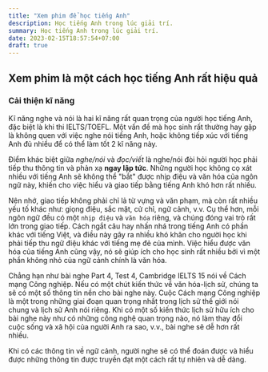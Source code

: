```yaml
---
title: "Xem phim để học tiếng Anh"
description: Học tiếng Anh trong lúc giải trí.
summary: Học tiếng Anh trong lúc giải trí.
date: 2023-02-15T18:57:54+07:00
draft: true
---
```


## Xem phim là một cách học tiếng Anh rất hiệu quả

### Cải thiện kĩ năng

Kĩ năng nghe và nói là hai kĩ năng rất quan trọng của người học tiếng Anh, đặc biệt là khi thi IELTS/TOEFL. Một vấn đề mà học sinh rất thường hay gặp là không quen với việc nghe nói tiếng Anh, hoặc không tiếp xúc với tiếng Anh đủ nhiều để có thể làm tốt 2 kĩ năng này.

Điểm khác biệt giữa *nghe/nói* và *đọc/viết* là nghe/nói đòi hỏi người học phải tiếp thu thông tin và phản xạ **ngay lập tức**. Những người học không cọ xát nhiều với tiếng Anh sẽ không thể "bắt" được nhịp điệu và văn hóa của ngôn ngữ này, khiến cho việc hiểu và giao tiếp bằng tiếng Anh khó hơn rất nhiều.

Nên nhớ, giao tiếp không phải chỉ lả từ vựng và văn phạm, mà còn rất nhiều yếu tố khác như: giọng điệu, sắc mặt, cử chỉ, ngữ cảnh, v.v. Cụ thể hơn, mỗi ngôn ngữ đều có một `nhịp điệu` và `văn hóa` riêng, và chúng đóng vai trò rất lớn trong giao tiếp. Cách ngắt câu hay nhấn nhá trong tiếng Anh có phần khác với tiếng Việt, và điều này gây ra nhiều khó khăn cho người học khi phải tiếp thu ngữ điệu khác với tiếng mẹ đẻ của mình. Việc hiểu được văn hóa của tiếng Anh cũng vậy, nó sẽ giúp ích cho học sinh rất nhiều bởi vì một phần không nhỏ của ngữ cảnh chính là văn hóa. 

Chẳng hạn như bài nghe Part 4, Test 4, Cambridge IELTS 15 nói về Cách mạng Công nghiệp. Nếu có một chút kiến thức về văn hóa-lịch sử, chúng ta sẽ có một số thông tin nền cho bài nghe này. Cuộc Cách mạng Công nghiệp là một trong những giai đoạn quan trọng nhất trong lịch sử thế giới nói chung và lịch sử Anh nói riêng. Khi có một số kiến thức lịch sử hữu ích cho bài nghe này như có những công nghệ quan trọng nào, nó làm thay đổi cuộc sống và xã hội của người Anh ra sao, v.v., bài nghe sẽ dễ hơn rất nhiều.

Khi có các thông tin về ngữ cảnh, người nghe sẽ có thể đoán được và hiểu được những thông tin được truyền đạt một cách rất tự nhiên và dễ dàng.